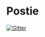 # Postie

[![Gitter](https://badges.gitter.im/postie-app/android.svg)](https://gitter.im/postie-app/android?utm_source=badge&utm_medium=badge&utm_campaign=pr-badge&utm_content=badge)